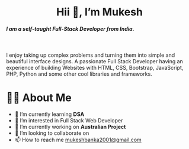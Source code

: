 <center> <h1>  Hii 👋, I’m Mukesh </h1> </center>
<h5> <b> </b>I am a self-taught Full-Stack Developer from India. </b></b></h5> <br>

<p> I enjoy taking up complex problems and turning them into simple and beautiful interface designs. A passionate Full Stack Developer having an experience of building Websites with HTML, CSS, Bootstrap, JavaScript, PHP, Python and some other cool libraries and frameworks.</p>



<h1> 🙋‍♂️ About Me </h1>

- 🌱 I’m currently learning <b> DSA </b> <br>
- 👀 I’m interested in Full Stack Web Developer <br>
- 🔭 I’m currently working on <b> Australian Project </b> <br>
- 💞️ I’m looking to collaborate on 
- 📫 How to reach me mukeshbanka2001@gmail.com 

<!---
Mukesh7667/Mukesh7667 is a ✨ special ✨ repository because its `README.md` (this file) appears on your GitHub profile.
You can click the Preview link to take a look at your changes.
--->
